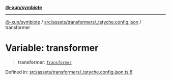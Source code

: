 [**@-xun/symbiote**](../../../../../README.md)

***

[@-xun/symbiote](../../../../../README.md) / [src/assets/transformers/\_tstyche.config.json](../README.md) / transformer

# Variable: transformer

> **transformer**: [`Transformer`](../../../type-aliases/Transformer.md)

Defined in: [src/assets/transformers/\_tstyche.config.json.ts:6](https://github.com/Xunnamius/symbiote/blob/1ec1b7bdf126210dcfd31b34e7c9448cbcc26d1c/src/assets/transformers/_tstyche.config.json.ts#L6)
